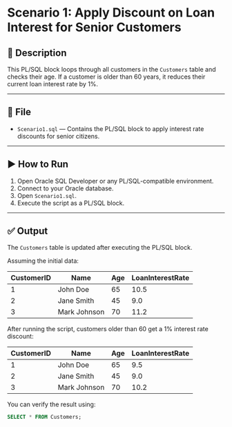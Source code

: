 # Scenario 1: Apply Discount on Loan Interest for Senior Customers

## 🧾 Description

This PL/SQL block loops through all customers in the `Customers` table and checks their age. If a customer is older than 60 years, it reduces their current loan interest rate by 1%.

---

## 📂 File

- `Scenario1.sql` — Contains the PL/SQL block to apply interest rate discounts for senior citizens.

---

## ▶️ How to Run

1. Open Oracle SQL Developer or any PL/SQL-compatible environment.
2. Connect to your Oracle database.
3. Open `Scenario1.sql`.
4. Execute the script as a PL/SQL block.

---

## ✅ Output

The `Customers` table is updated after executing the PL/SQL block.

Assuming the initial data:

| CustomerID | Name         | Age | LoanInterestRate |
|------------|--------------|-----|------------------|
| 1          | John Doe     | 65  | 10.5             |
| 2          | Jane Smith   | 45  | 9.0              |
| 3          | Mark Johnson | 70  | 11.2             |

After running the script, customers older than 60 get a 1% interest rate discount:

| CustomerID | Name         | Age | LoanInterestRate |
|------------|--------------|-----|------------------|
| 1          | John Doe     | 65  | 9.5              |
| 2          | Jane Smith   | 45  | 9.0              |
| 3          | Mark Johnson | 70  | 10.2             |

You can verify the result using:

```sql
SELECT * FROM Customers;
